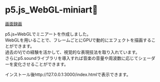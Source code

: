 # p5.js_WebGL-miniart💫

[画面録画](p5.js_webgl-miniart.mov)

p5.js+WebGLでミニアートを作成しました。<br>
WebGLを用いることで、フレームごとにGPUで動的にエフェクトを描画することができます。<br>
過去のVjでの経験を活かして、視覚的な表現技法を取り入れています。<br>
さらにp5.soundライブラリを導入すれば音楽の音量や周波数に応じてシェーダーを変化させることができます。<br>

インストール後http://127.0.0.1:3000/index.htmlで表示できます。<br>

